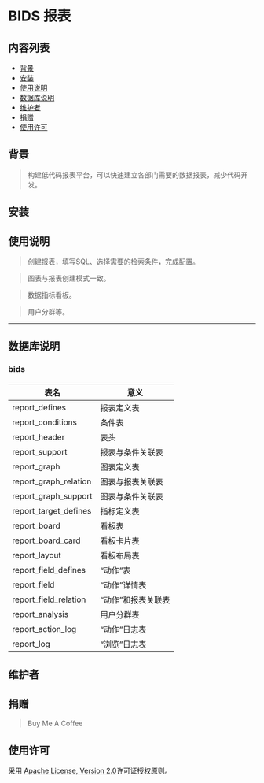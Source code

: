 # BIDS 报表

## 内容列表

- [背景](#背景)
- [安装](#安装)
- [使用说明](#使用说明)
- [数据库说明](#数据库说明)
- [维护者](#维护者)
- [捐赠](#捐赠)
- [使用许可](#使用许可)

## 背景 
> 构建低代码报表平台，可以快速建立各部门需要的数据报表，减少代码开发。

## 安装

## 使用说明

> 创建报表，填写SQL、选择需要的检索条件，完成配置。

> 图表与报表创建模式一致。

> 数据指标看板。

> 用户分群等。

----------------------------
## 数据库说明
### bids
#### 

|  表名   | 意义 
|  ----   | ----  
| report_defines  | 报表定义表 |
| report_conditions  | 条件表 |
| report_header  | 表头 |
| report_support  | 报表与条件关联表 |
| report_graph  | 图表定义表 |
| report_graph_relation  | 图表与报表关联表 |
| report_graph_support  | 图表与条件关联表 |
| report_target_defines  | 指标定义表 |
| report_board  | 看板表 |
| report_board_card  | 看板卡片表 |
| report_layout  | 看板布局表 |
| report_field_defines  | “动作”表 |
| report_field  | “动作”详情表 |
| report_field_relation  | “动作”和报表关联表 |
| report_analysis  | 用户分群表 |
| report_action_log  | “动作”日志表 |
| report_log  | “浏览”日志表 |

## 维护者


## 捐赠
> Buy Me A Coffee

## 使用许可
 采用 [Apache License, Version 2.0](https://github.com/denverdino/aliyungo/blob/master/LICENSE.txt)许可证授权原则。
